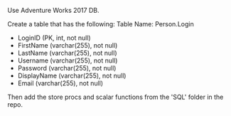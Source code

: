 Use Adventure Works 2017 DB.

Create a table that has the following:
Table Name: Person.Login
- LoginID (PK, int, not null)
- FirstName (varchar(255), not null)
- LastName (varchar(255), not null)
- Username (varchar(255), not null)
- Password (varchar(255), not null)
- DisplayName (varchar(255), not null)
- Email (varchar(255), not null)


Then add the store procs and scalar functions from the 'SQL' folder in the repo.
